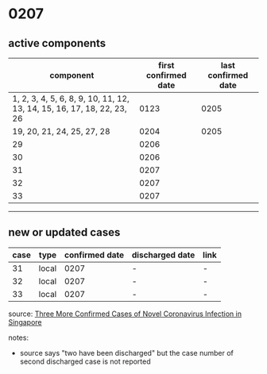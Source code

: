 # 0207

## active components

| component | first confirmed date | last confirmed date |
| - | - | - |
| 1, 2, 3, 4, 5, 6, 8, 9, 10, 11, 12, 13, 14, 15, 16, 17, 18, 22, 23, 26 | 0123 | 0205 |
| 19, 20, 21, 24, 25, 27, 28 | 0204 | 0205 |
| 29 | 0206 | |
| 30 | 0206 | |
| 31 | 0207 | |
| 32 | 0207 | |
| 33 | 0207 | |

---

## new or updated cases

| case | type | confirmed date | discharged date | link
| - | - | - | - | - |
| 31 | local | 0207 | - | - |
| 32 | local | 0207 | - | - |
| 33 | local | 0207 | - | - |

source: [Three More Confirmed Cases of Novel Coronavirus Infection in Singapore](https://www.moh.gov.sg/news-highlights/details/three-more-confirmed-cases-of-novel-coronavirus-infection-in-singapore)

notes:
- source says "two have been discharged" but the case number of second discharged case is not reported
